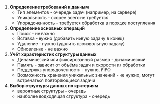 1. **Определение требований к данным**
    * Тип элементов - очередь задач (например, на сервере)
    * Уникальность - скорее всего не требуется
    * Упорядоченность - требуется обработка в порядке поступления
2. **Определение основных операций**
    * Поиск - не важно
    * Вставка - нужно (добавить новую задачу в конец)
    * Удаление - нужно (удалить произвольную задачу)
    * Обновление - не важно
3. **Учёт характеристик структуры данных**
    * Динамический или фиксированный размер - динамический
    * Память - зависит от объёма задач и скорости их обработки
    * Поддержка упорядоченности - нужно, FIFO
    * Возможность хранения уникальных значений - не нужно, могут встречаться повторяющиеся задачи
4. **Выбор структуры данных по критериям**
    * вероятные структуры - очередь
    * наиболее подходящая структура - очередь